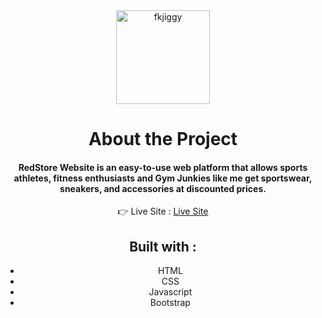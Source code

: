 <div width = "100%" align="center" >
  <img src="https://github.com/Fkmanny/E-commerce-Website/assets/111753024/48a49707-695f-412f-8c25-4dd95b07a59b" alt="fkjiggy" align="center" width="150" />
<div>

# About the Project

#### RedStore Website is an easy-to-use web platform that allows sports athletes, fitness enthusiasts and Gym Junkies like me get sportswear, sneakers, and accessories at discounted prices.

👉 Live Site : [Live Site](https://redstore-app.netlify.app/)

## Built with : 
- HTML
- CSS
- Javascript
- Bootstrap
